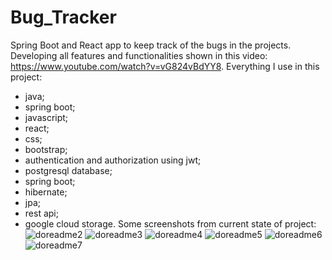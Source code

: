 # Bug_Tracker
Spring Boot and React app to keep track of the bugs in the projects.
Developing all features and functionalities shown in this video: https://www.youtube.com/watch?v=vG824vBdYY8.
Everything I use in this project:
- java;
- spring boot;
- javascript;
- react;
- css;
- bootstrap;
- authentication and authorization using jwt;
- postgresql database;
- spring boot;
- hibernate;
- jpa;
- rest api;
- google cloud storage.
Some screenshots from current state of project:
![doreadme2](https://github.com/miszcz44/Bug_Tracker/assets/104508423/cc2cfa51-b8e7-4109-98fe-ef6568594d13)
![doreadme3](https://github.com/miszcz44/Bug_Tracker/assets/104508423/adacd6af-c455-489b-b6bf-3939ed95a1c6)
![doreadme4](https://github.com/miszcz44/Bug_Tracker/assets/104508423/16513953-72be-44df-852f-d1691e41b96f)
![doreadme5](https://github.com/miszcz44/Bug_Tracker/assets/104508423/14fbca39-f798-4c19-bf56-da93c007d197)
![doreadme6](https://github.com/miszcz44/Bug_Tracker/assets/104508423/a5bffa33-5d47-4b41-8af1-bd0955bf12e7)
![doreadme7](https://github.com/miszcz44/Bug_Tracker/assets/104508423/f16f6c5b-39be-4cbd-af09-071c670975a1)




